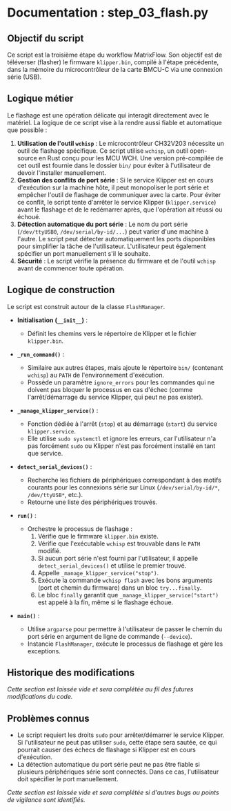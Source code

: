 # Documentation : step_03_flash.py

## Objectif du script

Ce script est la troisième étape du workflow MatrixFlow. Son objectif est de téléverser (flasher) le firmware `klipper.bin`, compilé à l'étape précédente, dans la mémoire du microcontrôleur de la carte BMCU-C via une connexion série (USB).

## Logique métier

Le flashage est une opération délicate qui interagit directement avec le matériel. La logique de ce script vise à la rendre aussi fiable et automatique que possible :
1.  **Utilisation de l'outil `wchisp`** : Le microcontrôleur CH32V203 nécessite un outil de flashage spécifique. Ce script utilise `wchisp`, un outil open-source en Rust conçu pour les MCU WCH. Une version pré-compilée de cet outil est fournie dans le dossier `bin/` pour éviter à l'utilisateur de devoir l'installer manuellement.
2.  **Gestion des conflits de port série** : Si le service Klipper est en cours d'exécution sur la machine hôte, il peut monopoliser le port série et empêcher l'outil de flashage de communiquer avec la carte. Pour éviter ce conflit, le script tente d'arrêter le service Klipper (`klipper.service`) avant le flashage et de le redémarrer après, que l'opération ait réussi ou échoué.
3.  **Détection automatique du port série** : Le nom du port série (`/dev/ttyUSB0`, `/dev/serial/by-id/...`) peut varier d'une machine à l'autre. Le script peut détecter automatiquement les ports disponibles pour simplifier la tâche de l'utilisateur. L'utilisateur peut également spécifier un port manuellement s'il le souhaite.
4.  **Sécurité** : Le script vérifie la présence du firmware et de l'outil `wchisp` avant de commencer toute opération.

## Logique de construction

Le script est construit autour de la classe `FlashManager`.

-   **Initialisation (`__init__`)** :
    -   Définit les chemins vers le répertoire de Klipper et le fichier `klipper.bin`.

-   **`_run_command()`** :
    -   Similaire aux autres étapes, mais ajoute le répertoire `bin/` (contenant `wchisp`) au `PATH` de l'environnement d'exécution.
    -   Possède un paramètre `ignore_errors` pour les commandes qui ne doivent pas bloquer le processus en cas d'échec (comme l'arrêt/démarrage du service Klipper, qui peut ne pas exister).

-   **`_manage_klipper_service()`** :
    -   Fonction dédiée à l'arrêt (`stop`) et au démarrage (`start`) du service `klipper.service`.
    -   Elle utilise `sudo systemctl` et ignore les erreurs, car l'utilisateur n'a pas forcément `sudo` ou Klipper n'est pas forcément installé en tant que service.

-   **`detect_serial_devices()`** :
    -   Recherche les fichiers de périphériques correspondant à des motifs courants pour les connexions série sur Linux (`/dev/serial/by-id/*`, `/dev/ttyUSB*`, etc.).
    -   Retourne une liste des périphériques trouvés.

-   **`run()`** :
    -   Orchestre le processus de flashage :
        1.  Vérifie que le firmware `klipper.bin` existe.
        2.  Vérifie que l'exécutable `wchisp` est trouvable dans le `PATH` modifié.
        3.  Si aucun port série n'est fourni par l'utilisateur, il appelle `detect_serial_devices()` et utilise le premier trouvé.
        4.  Appelle `_manage_klipper_service("stop")`.
        5.  Exécute la commande `wchisp flash` avec les bons arguments (port et chemin du firmware) dans un bloc `try...finally`.
        6.  Le bloc `finally` garantit que `_manage_klipper_service("start")` est appelé à la fin, même si le flashage échoue.

-   **`main()`** :
    -   Utilise `argparse` pour permettre à l'utilisateur de passer le chemin du port série en argument de ligne de commande (`--device`).
    -   Instancie `FlashManager`, exécute le processus de flashage et gère les exceptions.

## Historique des modifications

*Cette section est laissée vide et sera complétée au fil des futures modifications du code.*

## Problèmes connus

- Le script requiert les droits `sudo` pour arrêter/démarrer le service Klipper. Si l'utilisateur ne peut pas utiliser `sudo`, cette étape sera sautée, ce qui pourrait causer des échecs de flashage si Klipper est en cours d'exécution.
- La détection automatique du port série peut ne pas être fiable si plusieurs périphériques série sont connectés. Dans ce cas, l'utilisateur doit spécifier le port manuellement.

*Cette section est laissée vide et sera complétée si d'autres bugs ou points de vigilance sont identifiés.*
